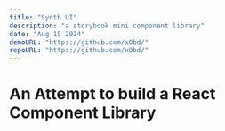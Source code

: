 ```yaml
---
title: "Synth UI"
description: "a storybook mini component library"
date: "Aug 15 2024"
demoURL: "https://github.com/x0bd/"
repoURL: "https://github.com/x0bd/"
---
```


# An Attempt to build a React Component Library
